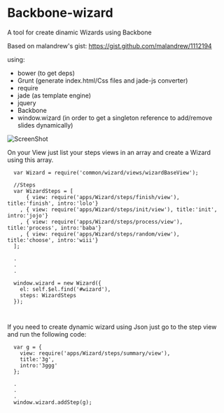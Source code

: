 Backbone-wizard
===================

A tool for create dinamic Wizards using Backbone

Based on malandrew's gist: https://gist.github.com/malandrew/1112194

using:
- bower (to get deps)
- Grunt (generate index.html/Css files and jade-js converter)
- require
- jade (as template engine)
- jquery
- Backbone
- window.wizard (in order to get a singleton reference to add/remove slides dynamically)

![ScreenShot](http://oi61.tinypic.com/122nepx.jpg)



On your View just list your steps views in an array and create a Wizard using this array.

```
  var Wizard = require('common/wizard/views/wizardBaseView');
  
  //Steps
  var WizardSteps = [
      { view: require('apps/Wizard/steps/finish/view'), title:'finish', intro:'lolo'}
    , { view: require('apps/Wizard/steps/init/view'), title:'init', intro:'jojo'}
    , { view: require('apps/Wizard/steps/process/view'), title:'process', intro:'baba'}
    , { view: require('apps/Wizard/steps/random/view'), title:'choose', intro:'wiii'}
  ];
  
  .
  .
  .
  
  window.wizard = new Wizard({
    el: self.$el.find('#wizard'),
    steps: WizardSteps
  });
  
  
```

If you need to create dynamic wizard using Json just go to the step view and run the following code:

```
  var g = {
    view: require('apps/Wizard/steps/summary/view'),
    title:'3g',
    intro:'3ggg'
  };

  .
  .
  .
  window.wizard.addStep(g);
```

